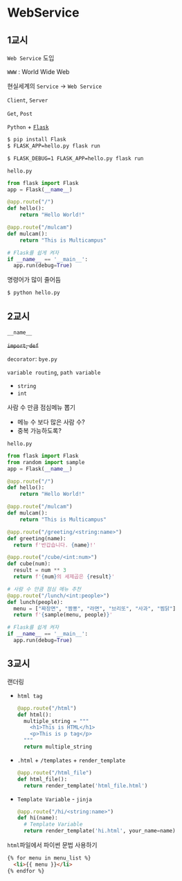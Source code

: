 # WebService
## 1교시
`Web Service` 도입  

`WWW` : World Wide Web  

현실세계의 `Service` -> `Web Service`  

`Client`, `Server`

`Get`, `Post`

`Python` + [`Flask`](http://flask.pocoo.org/)  

```bash
$ pip install Flask
$ FLASK_APP=hello.py flask run
```
```bash
$ FLASK_DEBUG=1 FLASK_APP=hello.py flask run
```

`hello.py`
```python
from flask import Flask
app = Flask(__name__)

@app.route("/")
def hello():
    return "Hello World!"

@app.route("/mulcam")
def mulcam():
    return "This is Multicampus"

# Flask를 쉽게 켜자
if __name__ == '__main__':
  app.run(debug=True)
```
명령어가 많이 줄어듬
```bash
$ python hello.py
```

## 2교시
`__name__`  

<del>`import`, `def`</del>  

`decorator`: `bye.py`

`variable routing`, `path variable`
  - `string`
  - `int`

사람 수 만큼 점심메뉴 뽑기
  - 메뉴 수 보다 많은 사람 수?
  - 중복 가능하도록?

`hello.py`
```python
from flask import Flask
from random import sample
app = Flask(__name__)

@app.route("/")
def hello():
    return "Hello World!"

@app.route("/mulcam")
def mulcam():
    return "This is Multicampus"

@app.route("/greeting/<string:name>")
def greeting(name):
  return f'반갑습니다. {name}!'

@app.route("/cube/<int:num>")
def cube(num):
  result = num ** 3 
  return f'{num}의 세제곱은 {result}'

# 사람 수 만큼 점심 메뉴 추천
@app.route("/lunch/<int:people>")
def lunch(people):
  menu = ["짜장면", "짬뽕", "라면", "브리또", "사과", "찜닭"]
  return f'{sample(menu, people)}'

# Flask를 쉽게 켜자
if __name__ == '__main__':
  app.run(debug=True)
```

## 3교시
랜더링
  - `html tag` 
    ```python
    @app.route("/html")
    def html():
      multiple_string = """
        <h1>This is HTML</h1>
        <p>This is p tag</p>
      """
      return multiple_string
    ```
  - `.html` + `/templates` + `render_template`
    ```python
    @app.route("/html_file")
    def html_file():
      return render_template('html_file.html')
    ```
  - `Template Variable` - `jinja`
    ```python
    @app.route("/hi/<string:name>")
    def hi(name):
      # Template Variable
      return render_template('hi.html', your_name=name)
    ```

`html`파일에서 파이썬 문법 사용하기
```html
{% for menu in menu_list %}
  <li>{{ menu }}</li>
{% endfor %}
```

